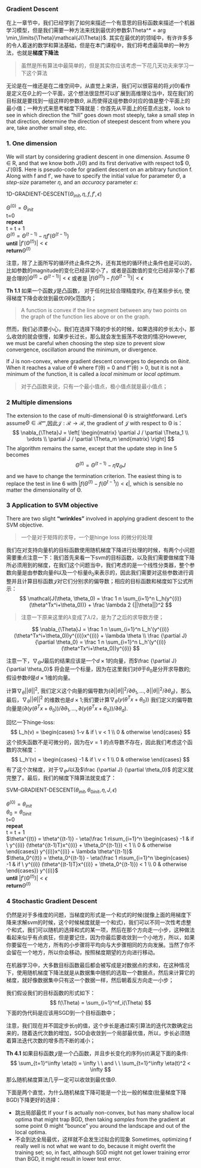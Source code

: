 ### Gradient Descent

在上一章节中，我们已经学到了如何来描述一个有意思的目标函数来描述一个机器学习模型，但是我们需要一种方法来找到最优的参数$\Theta^* = arg \min_\limits{\Theta}\mathcal{J(\Theta)}$. 其实在最优的的领域中，有许许多多的令人着迷的数学和算法基础，但是在本门课程中，我们将考虑最简单的一种方法，也就是**梯度下降法**

> 虽然是所有算法中最简单的，但是其实你应该考虑一下花几天功夫来学习一下这个算法

无论是在一维还是在二维空间中，从直觉上来讲，我们可以很容易的将$\mathcal{J(\Theta)}$看作是定义在$\Theta$上的一个平面，这个想法很显然可以扩展到高维理论当中，现在我们的目标就是要找到一组这样的参数$\Theta$, 从而使得这组参数$\Theta$对应的值是整个平面上的最小值；一种方式来思考梯度下降就是：你首先从平面上的任意点出发，look to see in which direction the “hill” goes down most steeply, take a small step in that direction, determine the direction of steepest descent from where you are, take another small step, etc.



### 1. One dimension

We will start by considering gradient descent in one dimension. Assume Θ ∈ R, and that we know both $J(Θ)$ and its first derivative with respect to$ Θ, J′(Θ)$. Here is pseudo-code for gradient descent on an arbitrary function f. Along with f and f′, we have to specify the initial value for parameter $Θ$, a *step-size* parameter $η$, and an *accuracy* parameter $ε$:

1D-GRADIENT-DESCENT($\Theta_{init}, \eta, f, f', \epsilon$)

$\Theta^{(0)} = \Theta_{init}$<br>t=0<br>**repeat**<br>	t = t + 1<br>	$\Theta^{(t)} = \Theta^{(t-1)} - \eta f'(\Theta^{(t-1)})$<br>**until** $|f'(\Theta^{(t)})| < \epsilon$<br>**return**$\Theta^{(t)}$

注意，除了上面所写的循环终止条件之外，还有其他的循环终止条件也是可以的，比如参数的magnitude的变化已经非常小了，或者是函数值的变化已经非常小了都是合理的$|\Theta^{(t)} - \Theta^{(t-1)}| < \epsilon$ 或者是 $|f(\Theta^{(t)}) - f(\Theta^{(t-1)})| < \epsilon$



**Th 1.1** 如果一个函数$\mathcal{J}$是凸函数， 对于任何比较合理精度的$\epsilon$, 存在某些步长$\eta$, 使得梯度下降会收敛到最优$\Theta$的$\epsilon$范围内；

> A function is convex if the line segment between any two points on the graph of the function lies above or on the graph.

然而，我们必须要小心，我们在选择下降的步长的时候，如果选择的步长太小，那么收敛的就会很慢，如果步长过长，那么就会发生振荡不收敛的情况However, we must be careful when choosing the step size to prevent slow convergence, oscillation around the minimum, or divergence.

If J is non-convex, where gradient descent converges to depends on θ*init*. When it reaches a value of θ where f′(θ) = 0 and f′′(θ) > 0, but it is not a minimum of the function, it is called a *local minimum* or *local optimum*.

> 对于凸函数来说，只有一个最小值点，极小值点就是最小值点；



### 2 Multiple dimensions

The extension to the case of multi-dimensional Θ is straightforward. Let’s assume$\Theta \in \mathcal{R^m}$,因此$\mathcal{J}: \mathcal{R} \rightarrow \mathcal{R}$, the gradient of $\mathcal{J}$ with respect to $\mathcal{\Theta}$ is：
$$
\nabla_{\Theta}J = 
\left[
\begin{matrix}
\partial J / \partial \Theta_1    \\
\vdots \\
\partial J / \partial \Theta_m   
\end{matrix}
\right]
$$
The algorithm remains the same, except that the update step in line 5 becomes
$$
\Theta^{(t)} = \Theta^{(t-1)} - \eta {\nabla_{\Theta}J}
$$
and we have to change the termination criterion. The easiest thing is to replace the test in line 6 with $|f(\Theta^{(t)} - f(\Theta^{t-1})) < \epsilon|$,  which is sensible no matter the dimensionality of Θ.



### 3 Application to SVM objective

There are two slight **“wrinkles”** involved in applying gradient descent to the SVM objective.

> 一个是对于矩阵的求导，一个是hinge loss 的微分的处理

我们在对支持向量机的目标函数使用随机梯度下降进行处理的时候，有两个小问题需要重点注意一下：我们首先来看一下svm的目标函数，以及我们需要做梯度下降所必须用到的梯度，在我们这个问题当中，我们考虑的是一个线性分类器，整个参数向量是由参数向量$\theta$以及一个标量$\theta_0$来表示的，因此我们需要对这些参数进行调整并且计算目标函数$\mathcal{J}$对它们分别求的偏导数；相应的目标函数和梯度如下公式所示：
$$
\mathcal{J(\theta, \theta_0) = \frac 1 n \sum_{i=1}^n L_h(y^{(i)}(\theta^Tx^i+\theta_0))} + \frac \lambda 2 {||\theta||}^2
$$

> 注意一下原来这里的$\lambda$变成了$\lambda / 2$，是为了之后的求导数方便；

$$
\nabla_{\Theta}J = \frac 1 n \sum_{i=1}^n L_h'(y^{(i)}(\theta^Tx^i+\theta_0))y^{(i)}x^{(i)} + \lambda \theta \\
\frac {\partial J}{\partial \theta_0} = \frac 1 n \sum_{i=1}^n L_h'(y^{(i)}(\theta^Tx^i+\theta_0))y^{(i)}
$$

注意一下，$\nabla_{\Theta}J$最后的结果应该是一个$d \times 1$的向量，而$\frac {\partial J}{\partial \theta_0}$ 将会是一个标量，因为在这里我们对$\theta$于$\theta_0$是分开求导数的; 假设参数$\theta$是$d \times 1$维的向量。

计算$\nabla_\theta{||\theta||}^2$, 我们定义这个向量的偏导数为$(\partial{||\theta||}^2/\partial{\theta_1}, …, \partial{||\theta||}^2/\partial{\theta_d})$，那么最后，$\nabla_\theta{||\theta||}^2$ 的维数也是$d \times 1$;我们要计算$\nabla_\theta(y(\theta^Tx+\theta_0))$ 我们定义的偏导数向量是$(\partial(y(\theta^Tx+\theta_0))/\partial\theta_1, …, \partial(y(\theta^Tx+\theta_0))/\partial\theta_d)$.

回忆一下hinge-loss:
$$
L_h(v) = 
\begin{cases}
1-v & if \ v < 1 \\
0 & otherwise 
\end{cases}
$$
这个损失函数不是可微分的，因为在$v = 1$ 的点导数不存在，因此我们考虑这个函数的次梯度：
$$
L_h'(v) = 
\begin{cases}
-1 & if \ v < 1 \\
0 & otherwise 
\end{cases}
$$
有了这个次梯度，对于$\nabla_\theta J$以及$\frac {\partial J} {\partial \theta_0}$ 的定义就完整了。最后，我们的梯度下降算法就变成了：

SVM-GRADIENT-DESCENT($\theta_{init},\theta_{0init}, \eta, J, \epsilon$)

$\theta^{(0)} = \theta_{init}$<br>$\theta_0 = \theta_{0init}$<br>t=0<br>**repeat**<br>	t = t + 1<br>	$\theta^{(t)} = \theta^{(t-1)} - \eta(\frac 1 n\sum_{i=1}^n \begin{cases} -1 & if \ y^{(i)} (\theta^{(t-1)T}x^{(i)} + \theta_0^{(t-1)}) < 1 \\ 0 & otherwise \end{cases}) y^{(i)}x^{(i)} + \lambda \theta^{(t-1)}$<br>	$\theta_0^{(t)} = \theta_0^{(t-1)} - \eta(\frac 1 n\sum_{i=1}^n \begin{cases} -1 & if \ y^{(i)} (\theta^{(t-1)T}x^{(i)} + \theta_0^{(t-1)}) < 1 \\ 0 & otherwise \end{cases}) y^{(i)}$<br>**until** $|f'(\Theta^{(t)})| < \epsilon$<br>**return**$\Theta^{(t)}$



### 4 Stochastic Gradient Descent

仍然是对于多维度的问题，当梯度的形式是一个和式的时候(就像上面的用梯度下降来求解svm的时候，这个时候梯度就是一个和式)，我们可以不同一次性考虑整个和式，我们可以随机的选择和式的某一项，然后在那个方向走一小步，这种做法看起来似乎有点疯狂，但是要记住，因为你最后要收敛到一个小地方，所以，如果你要留在一个地方，所有的小步骤将平均向与大步骤相同的方向发展。当然了你不会留在一个地方，所以你会移动，按照梯度期望的方向进行移动。

在机器学习中，大多数目标函数最后都会被写成是对数据点的求和，在这种情况下，使用随机梯度下降法就是从数据集中随机的选取一个数据点，然后来计算它的梯度，就好像数据集中只有这一个数据一样，然后朝着反方向走一小步；

我们假设我们的目标函数的形式如下：
$$
f(\Theta) = \sum_{i=1}^nf_i(\Theta)
$$
下面的伪代码是应该用SGD到一个目标函数中；



注意，我们现在并不固定步长$\eta$的值，这个步长是通过索引算法的迭代次数确定出来的，随着迭代次数的增加，SGD会收敛到一个局部最优值，所以，步长必须随着算法迭代次数的增多而不断的减小；

**Th 4.1** 如果目标函数$\mathcal{J}$是一个凸函数，并且步长变化的序列$\eta(t)$满足下面的条件:
$$
\sum_{t=1}^\infty \eta(t) = \infty \ \ and \ \  \sum_{t=1}^\infty \eta(t)^2 < \infty
$$
那么随机梯度算法几乎一定可以收敛到最优值$\Theta$.



下面是两个直觉，为什么随机梯度下降可能是一个比一般的梯度(批量梯度下降BGD)下降更好的选择：

- 跳出局部最优 If your f is actually non-convex, but has many shallow local optima that might trap
  BGD, then taking *samples* from the gradient at some point Θ might “bounce” you
  around the landscape and out of the local optima.
- 不会到达全局最优，这样就不会发生过拟合的现象 Sometimes, optimizing f really well is not what we want to do, because it might overfit the training set; so, in fact, although SGD might not get lower training error than BGD, it might result in lower test error.



































































































